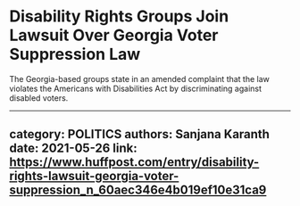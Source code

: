 # Disability Rights Groups Join Lawsuit Over Georgia Voter Suppression Law

The Georgia-based groups state in an amended complaint that the law violates the Americans with Disabilities Act by discriminating against disabled voters.

---
category: POLITICS
authors: Sanjana Karanth
date: 2021-05-26
link: https://www.huffpost.com/entry/disability-rights-lawsuit-georgia-voter-suppression_n_60aec346e4b019ef10e31ca9
---
